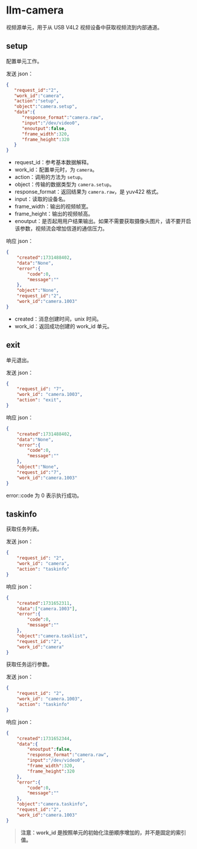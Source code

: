 # llm-camera
视频源单元，用于从 USB V4L2 视频设备中获取视频流到内部通道。

## setup
配置单元工作。

发送 json：
```json
{
   "request_id":"2",
   "work_id":"camera",
   "action":"setup",
   "object":"camera.setup",
   "data":{
      "response_format":"camera.raw",
      "input":"/dev/video0",
      "enoutput":false,
      "frame_width":320,
      "frame_height":320
   }
}
```
- request_id：参考基本数据解释。
- work_id：配置单元时，为 `camera`。
- action：调用的方法为 `setup`。
- object：传输的数据类型为 `camera.setup`。
- response_format：返回结果为 `camera.raw`，是 yuv422 格式。
- input：读取的设备名。
- frame_width：输出的视频帧宽。
- frame_height：输出的视频帧高。
- enoutput：是否起用用户结果输出。如果不需要获取摄像头图片，请不要开启该参数，视频流会增加信道的通信压力。

响应 json：

```json
{
    "created":1731488402,
    "data":"None",
    "error":{
        "code":0,
        "message":""
    },
    "object":"None",
    "request_id":"2",
    "work_id":"camera.1003"
}
```
- created：消息创建时间，unix 时间。
- work_id：返回成功创建的 work_id 单元。


## exit

单元退出。

发送 json：

```json
{
    "request_id": "7",
    "work_id": "camera.1003",
    "action": "exit",
}
```

响应 json：

```json
{
    "created":1731488402,
    "data":"None",
    "error":{
        "code":0,
        "message":""
    },
    "object":"None",
    "request_id":"7",
    "work_id":"camera.1003"
}
```

error::code 为 0 表示执行成功。

## taskinfo

获取任务列表。

发送 json：
```json
{
	"request_id": "2",
	"work_id": "camera",
	"action": "taskinfo"
}
```

响应 json：

```json
{
    "created":1731652311,
    "data":["camera.1003"],
    "error":{
        "code":0,
        "message":""
    },
    "object":"camera.tasklist",
    "request_id":"2",
    "work_id":"camera"
}
```

获取任务运行参数。

发送 json：
```json
{
	"request_id": "2",
	"work_id": "camera.1003",
	"action": "taskinfo"
}
```

响应 json：

```json
{
    "created":1731652344,
    "data":{
        "enoutput":false,
        "response_format":"camera.raw",
        "input":"/dev/video0",
        "frame_width":320,
        "frame_height":320
    },
    "error":{
        "code":0,
        "message":""
    },
    "object":"camera.taskinfo",
    "request_id":"2",
    "work_id":"camera.1003"
}
```


> **注意：work_id 是按照单元的初始化注册顺序增加的，并不是固定的索引值。**  
